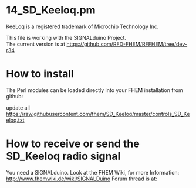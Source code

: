 # 14_SD_Keeloq.pm
KeeLoq is a registered trademark of Microchip Technology Inc.

This file is working with the SIGNALduino Project.<br>
The current version is at https://github.com/RFD-FHEM/RFFHEM/tree/dev-r34

# How to install
The Perl modules can be loaded directly into your FHEM installation from github:

update all https://raw.githubusercontent.com/fhem/SD_Keeloq/master/controls_SD_Keeloq.txt

# How to receive or send the SD_Keeloq radio signal

You need a SIGNALduino.
Look at the FHEM Wiki, for more Information: http://www.fhemwiki.de/wiki/SIGNALDuino Forum thread is at: 
